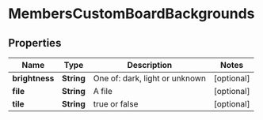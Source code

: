 # MembersCustomBoardBackgrounds

## Properties
Name | Type | Description | Notes
------------ | ------------- | ------------- | -------------
**brightness** | **String** | One of: dark, light or unknown |  [optional]
**file** | **String** | A file |  [optional]
**tile** | **String** |  true or false |  [optional]

